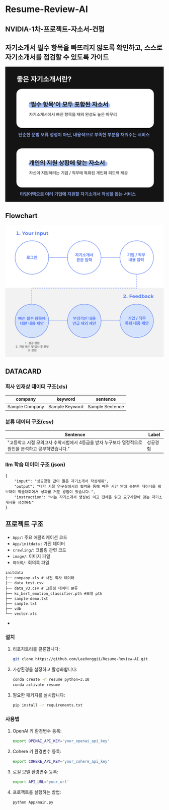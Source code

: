 # Resume-Review-AI
## NVIDIA-1차-프로젝트-자소서-컨펌
## 자기소개서 필수 항목을 빠뜨리지 않도록 확인하고, 스스로 자기소개서를 점검할 수 있도록 가이드

![LA](/image/LA.png "LA")

## Flowchart
![Flowchart](/image/flowchart.png "flowchart")


## DATACARD
### 회사 인재상 데이터 구조(xls)
| company   | keyword  | sentence |
|-----------|----------|----------|
| Sample Company | Sample Keyword | Sample Sentence |

### 분류 데이터 구조(csv)
| Sentence | Label |
|----------|-------|
| "고등학교 시절 모의고사 수학시험에서 4등급을 받자 누구보다 열정적으로 원인을 분석하고 공부하였습니다." | 성공경험 |

### llm 학습 데이터 구조 (json)
```
{
    "input": "성공경험 값이 들은 자기소개서 작성해줘",
    "output": "대학 시절 연구실에서의 협력을 통해 빠른 시간 안에 충분한 데이터를 확보하여 학술대회에서 성과를 거둔 경험이 있습니다.",
    "instruction": "너는 자기소개서 생성ai 이고 전체을 읽고 요구사항에 맞는 자기소개서을 생성해줘"
}
```



## 프로젝트 구조
- `App/`: 주요 애플리케이션 코드
- `App/initdata` : 가진 데이터 
- `crawling/`: 크롤링 관련 코드
- `image/`: 이미지 파일
- `회의록/`: 회의록 파일
  
```
initdata
├── company.xls # 사전 회사 데이터
├── data_test.csv
├── data_v3.csv # 크롤링 데이터 분류
├── kc_bert_emotion_classifier.pth #모델 pth
├── sample-demo.txt
├── sample.txt
├── vdb 
└── vector.xls 
```

- 
### 설치

1. 리포지토리를 클론합니다:
   ```sh
   git clone https://github.com/LeeHonggii/Resume-Review-AI.git
   ```
2. 가상환경을 설정하고 활성화합니다:
   ```sh
   conda create -n resume python=3.10 
   conda activate resume
   ```
3. 필요한 패키지를 설치합니다:
   ```sh
   pip install -r requirements.txt
   ```
### 사용법

1. OpenAI 키 환경변수 등록:
   ```sh
   export OPENAI_API_KEY='your_openai_api_key'
   ```

2. Cohere 키 환경변수 등록:
   ```sh
   export COHERE_API_KEY='your_cohere_api_key'
   ```

3. 로컬 모델 환경변수 등록:
   ```sh
   export API_URL='your_url'
   ```

4. 프로젝트를 실행하는 방법:
   ```sh
   python App/main.py
   ```
